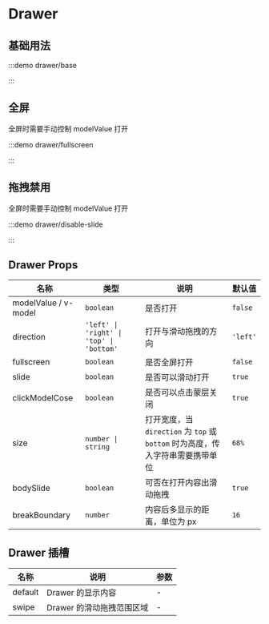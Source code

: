 # Drawer

## 基础用法

:::demo drawer/base

:::

## 全屏

全屏时需要手动控制 modelValue 打开

:::demo drawer/fullscreen

:::

## 拖拽禁用

全屏时需要手动控制 modelValue 打开

:::demo drawer/disable-slide

:::

## Drawer Props

| 名称                 | 类型                                     | 说明                                                                           | 默认值   |
| -------------------- | ---------------------------------------- | ------------------------------------------------------------------------------ | -------- |
| modelValue / v-model | `boolean`                                | 是否打开                                                                       | `false`  |
| direction            | `'left' \| 'right' \| 'top' \| 'bottom'` | 打开与滑动拖拽的方向                                                           | `'left'` |
| fullscreen           | `boolean`                                | 是否全屏打开                                                                   | `false`  |
| slide                | `boolean`                                | 是否可以滑动打开                                                               | `true`   |
| clickModelCose       | `boolean`                                | 是否可以点击蒙层关闭                                                           | `true`   |
| size                 | `number \| string`                       | 打开宽度，当 `direction` 为 `top` 或 `bottom` 时为高度，传入字符串需要携带单位 | `68%`    |
| bodySlide            | `boolean`                                | 可否在打开内容出滑动拖拽                                                       | `true`   |
| breakBoundary        | `number`                                 | 内容后多显示的距离，单位为 px                                                  | `16`     |

## Drawer 插槽

| 名称    | 说明                      | 参数 |
| ------- | ------------------------- | ---- |
| default | Drawer 的显示内容         | -    |
| swipe   | Drawer 的滑动拖拽范围区域 | -    |
